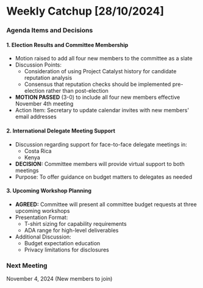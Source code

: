 # Weekly Catchup \[28/10/2024]

### Agenda Items and Decisions

#### 1. Election Results and Committee Membership

* Motion raised to add all four new members to the committee as a slate
* Discussion Points:
  * Consideration of using Project Catalyst history for candidate reputation analysis
  * Consensus that reputation checks should be implemented pre-election rather than post-election
* **MOTION PASSED** (3-0) to include all four new members effective November 4th meeting
* Action Item: Secretary to update calendar invites with new members' email addresses

#### 2. International Delegate Meeting Support

* Discussion regarding support for face-to-face delegate meetings in:
  * Costa Rica
  * Kenya
* **DECISION:** Committee members will provide virtual support to both meetings
* Purpose: To offer guidance on budget matters to delegates as needed

#### 3. Upcoming Workshop Planning

* **AGREED:** Committee will present all committee budget requests at three upcoming workshops
* Presentation Format:
  * T-shirt sizing for capability requirements
  * ADA range for high-level deliverables
* Additional Discussion:
  * Budget expectation education
  * Privacy limitations for disclosures

### Next Meeting

November 4, 2024 (New members to join)
